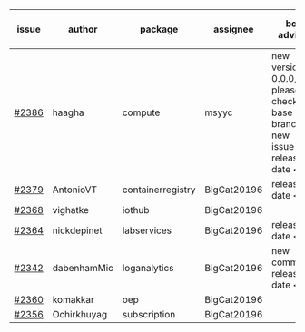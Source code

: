 | issue | author | package | assignee | bot advice | created date of issue | target release date | date from target |
| ------ | ------ | ------ | ------ | ------ | ------ | ------ | :-----: |
| [#2386](https://github.com/Azure/sdk-release-request/issues/2386) | haagha | compute | msyyc | new version is 0.0.0, please check base branch! new issue ! <br> release date < 2 ! <br> | 01-14 | 01-19 | 1 |
| [#2379](https://github.com/Azure/sdk-release-request/issues/2379) | AntonioVT | containerregistry | BigCat20196 |   release date < 2 ! <br> | 01-13 | 01-19 | 1 |
| [#2368](https://github.com/Azure/sdk-release-request/issues/2368) | vighatke | iothub | BigCat20196 |   | 01-10 | 01-24 |   |
| [#2364](https://github.com/Azure/sdk-release-request/issues/2364) | nickdepinet | labservices | BigCat20196 |   release date < 2 ! <br> | 01-07 | 01-18 | 0 |
| [#2342](https://github.com/Azure/sdk-release-request/issues/2342) | dabenhamMic | loganalytics | BigCat20196 | new comment.  <br> release date < 2 ! <br> | 01-05 | 01-19 | 1 |
| [#2360](https://github.com/Azure/sdk-release-request/issues/2360) | komakkar | oep | BigCat20196 |   | 01-07 | 01-24 |   |
| [#2356](https://github.com/Azure/sdk-release-request/issues/2356) | Ochirkhuyag | subscription | BigCat20196 |   | 01-07 | 01-14 |   |
